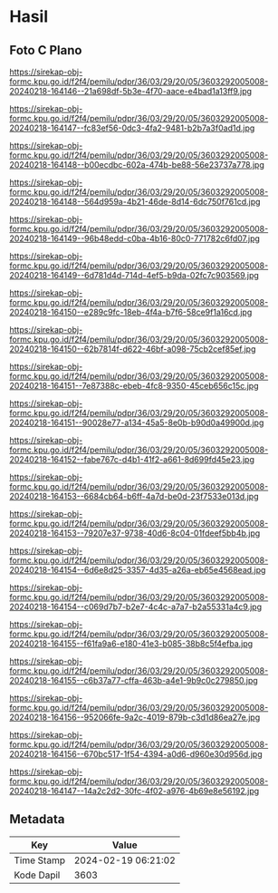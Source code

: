 # Hasil

## Foto C Plano

https://sirekap-obj-formc.kpu.go.id/f2f4/pemilu/pdpr/36/03/29/20/05/3603292005008-20240218-164146--21a698df-5b3e-4f70-aace-e4bad1a13ff9.jpg

https://sirekap-obj-formc.kpu.go.id/f2f4/pemilu/pdpr/36/03/29/20/05/3603292005008-20240218-164147--fc83ef56-0dc3-4fa2-9481-b2b7a3f0ad1d.jpg

https://sirekap-obj-formc.kpu.go.id/f2f4/pemilu/pdpr/36/03/29/20/05/3603292005008-20240218-164148--b00ecdbc-602a-474b-be88-56e23737a778.jpg

https://sirekap-obj-formc.kpu.go.id/f2f4/pemilu/pdpr/36/03/29/20/05/3603292005008-20240218-164148--564d959a-4b21-46de-8d14-6dc750f761cd.jpg

https://sirekap-obj-formc.kpu.go.id/f2f4/pemilu/pdpr/36/03/29/20/05/3603292005008-20240218-164149--96b48edd-c0ba-4b16-80c0-771782c6fd07.jpg

https://sirekap-obj-formc.kpu.go.id/f2f4/pemilu/pdpr/36/03/29/20/05/3603292005008-20240218-164149--6d781d4d-714d-4ef5-b9da-02fc7c903569.jpg

https://sirekap-obj-formc.kpu.go.id/f2f4/pemilu/pdpr/36/03/29/20/05/3603292005008-20240218-164150--e289c9fc-18eb-4f4a-b7f6-58ce9f1a16cd.jpg

https://sirekap-obj-formc.kpu.go.id/f2f4/pemilu/pdpr/36/03/29/20/05/3603292005008-20240218-164150--62b7814f-d622-46bf-a098-75cb2cef85ef.jpg

https://sirekap-obj-formc.kpu.go.id/f2f4/pemilu/pdpr/36/03/29/20/05/3603292005008-20240218-164151--7e87388c-ebeb-4fc8-9350-45ceb656c15c.jpg

https://sirekap-obj-formc.kpu.go.id/f2f4/pemilu/pdpr/36/03/29/20/05/3603292005008-20240218-164151--90028e77-a134-45a5-8e0b-b90d0a49900d.jpg

https://sirekap-obj-formc.kpu.go.id/f2f4/pemilu/pdpr/36/03/29/20/05/3603292005008-20240218-164152--fabe767c-d4b1-41f2-a661-8d699fd45e23.jpg

https://sirekap-obj-formc.kpu.go.id/f2f4/pemilu/pdpr/36/03/29/20/05/3603292005008-20240218-164153--6684cb64-b6ff-4a7d-be0d-23f7533e013d.jpg

https://sirekap-obj-formc.kpu.go.id/f2f4/pemilu/pdpr/36/03/29/20/05/3603292005008-20240218-164153--79207e37-9738-40d6-8c04-01fdeef5bb4b.jpg

https://sirekap-obj-formc.kpu.go.id/f2f4/pemilu/pdpr/36/03/29/20/05/3603292005008-20240218-164154--6d6e8d25-3357-4d35-a26a-eb65e4568ead.jpg

https://sirekap-obj-formc.kpu.go.id/f2f4/pemilu/pdpr/36/03/29/20/05/3603292005008-20240218-164154--c069d7b7-b2e7-4c4c-a7a7-b2a55331a4c9.jpg

https://sirekap-obj-formc.kpu.go.id/f2f4/pemilu/pdpr/36/03/29/20/05/3603292005008-20240218-164155--f61fa9a6-e180-41e3-b085-38b8c5f4efba.jpg

https://sirekap-obj-formc.kpu.go.id/f2f4/pemilu/pdpr/36/03/29/20/05/3603292005008-20240218-164155--c6b37a77-cffa-463b-a4e1-9b9c0c279850.jpg

https://sirekap-obj-formc.kpu.go.id/f2f4/pemilu/pdpr/36/03/29/20/05/3603292005008-20240218-164156--952066fe-9a2c-4019-879b-c3d1d86ea27e.jpg

https://sirekap-obj-formc.kpu.go.id/f2f4/pemilu/pdpr/36/03/29/20/05/3603292005008-20240218-164156--670bc517-1f54-4394-a0d6-d960e30d956d.jpg

https://sirekap-obj-formc.kpu.go.id/f2f4/pemilu/pdpr/36/03/29/20/05/3603292005008-20240218-164147--14a2c2d2-30fc-4f02-a976-4b69e8e56192.jpg


## Metadata

| Key        | Value               |
| ---------- | ------------------- |
| Time Stamp | 2024-02-19 06:21:02 |
| Kode Dapil | 3603                |



